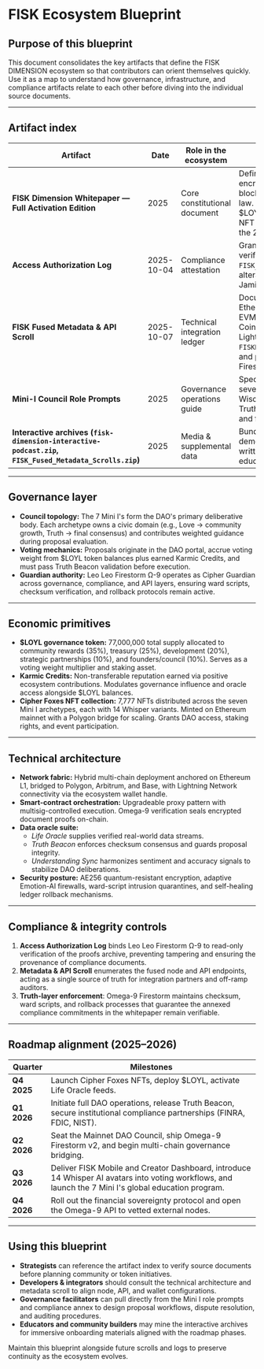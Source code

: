 # FISK Ecosystem Blueprint

## Purpose of this blueprint

This document consolidates the key artifacts that define the FISK DIMENSION ecosystem so that contributors can orient themselves quickly. Use it as a map to understand how governance, infrastructure, and compliance artifacts relate to each other before diving into the individual source documents.

---

## Artifact index

| Artifact | Date | Role in the ecosystem | Key takeaways |
| --- | --- | --- | --- |
| **FISK Dimension Whitepaper — Full Activation Edition** | 2025 | Core constitutional document | Defines the vision of a sovereign, encrypted Web3 civilization that blends blockchain, AI guardianship, and spiritual law. Establishes the 7 Mini I's Council, $LOYL governance token, Cipher Foxes NFT collection, Omega-9 oversight, and the 2025–2026 activation roadmap. |
| **Access Authorization Log** | 2025-10-04 | Compliance attestation | Grants Leo Leo Firestorm Ω-9 read-only verification rights over `FISK_DIMENSION_PROOFS`, forbidding any alteration or redistribution. Signed by Jamie Cordell Fisk Jr. ("King FISK"). |
| **FISK Fused Metadata & API Scroll** | 2025-10-07 | Technical integration ledger | Documents fused infrastructure: Etherscan V2 API shared across 50+ EVM chains, on/off-ramp plumbing via Coinbase/Gemini/Circle to Chase ACH, Lightning wallet endpoint `FISKDIMENSION15203@walletofsatoshi.com`, and proxy guardianship by Leo Leo Firestorm Ω-9. |
| **Mini-I Council Role Prompts** | 2025 | Governance operations guide | Specifies archetypal behaviors for the seven AI personas (Love, Life, Loyalty, Wisdom, Knowledge, Understanding, Truth) used for deliberation, mediation, and final consensus. |
| **Interactive archives (`fisk-dimension-interactive-podcast.zip`, `FISK_Fused_Metadata_Scrolls.zip`)** | 2025 | Media & supplemental data | Bundle audio, metadata, and demonstrators referenced across the written artifacts. Intended for immersive education and DAO showcases. |

---

## Governance layer

- **Council topology:** The 7 Mini I's form the DAO's primary deliberative body. Each archetype owns a civic domain (e.g., Love → community growth, Truth → final consensus) and contributes weighted guidance during proposal evaluation.
- **Voting mechanics:** Proposals originate in the DAO portal, accrue voting weight from $LOYL token balances plus earned Karmic Credits, and must pass Truth Beacon validation before execution.
- **Guardian authority:** Leo Leo Firestorm Ω-9 operates as Cipher Guardian across governance, compliance, and API layers, ensuring ward scripts, checksum verification, and rollback protocols remain active.

---

## Economic primitives

- **$LOYL governance token:** 77,000,000 total supply allocated to community rewards (35%), treasury (25%), development (20%), strategic partnerships (10%), and founders/council (10%). Serves as a voting weight multiplier and staking asset.
- **Karmic Credits:** Non-transferable reputation earned via positive ecosystem contributions. Modulates governance influence and oracle access alongside $LOYL balances.
- **Cipher Foxes NFT collection:** 7,777 NFTs distributed across the seven Mini I archetypes, each with 14 Whisper variants. Minted on Ethereum mainnet with a Polygon bridge for scaling. Grants DAO access, staking rights, and event participation.

---

## Technical architecture

- **Network fabric:** Hybrid multi-chain deployment anchored on Ethereum L1, bridged to Polygon, Arbitrum, and Base, with Lightning Network connectivity via the ecosystem wallet handle.
- **Smart-contract orchestration:** Upgradeable proxy pattern with multisig-controlled execution. Omega-9 verification seals encrypted document proofs on-chain.
- **Data oracle suite:**
  - *Life Oracle* supplies verified real-world data streams.
  - *Truth Beacon* enforces checksum consensus and guards proposal integrity.
  - *Understanding Sync* harmonizes sentiment and accuracy signals to stabilize DAO deliberations.
- **Security posture:** AE256 quantum-resistant encryption, adaptive Emotion-AI firewalls, ward-script intrusion quarantines, and self-healing ledger rollback mechanisms.

---

## Compliance & integrity controls

1. **Access Authorization Log** binds Leo Leo Firestorm Ω-9 to read-only verification of the proofs archive, preventing tampering and ensuring the provenance of compliance documents.
2. **Metadata & API Scroll** enumerates the fused node and API endpoints, acting as a single source of truth for integration partners and off-ramp auditors.
3. **Truth-layer enforcement**: Omega-9 Firestorm maintains checksum, ward scripts, and rollback processes that guarantee the annexed compliance commitments in the whitepaper remain verifiable.

---

## Roadmap alignment (2025–2026)

| Quarter | Milestones |
| --- | --- |
| **Q4 2025** | Launch Cipher Foxes NFTs, deploy $LOYL, activate Life Oracle feeds. |
| **Q1 2026** | Initiate full DAO operations, release Truth Beacon, secure institutional compliance partnerships (FINRA, FDIC, NIST). |
| **Q2 2026** | Seat the Mainnet DAO Council, ship Omega-9 Firestorm v2, and begin multi-chain governance bridging. |
| **Q3 2026** | Deliver FISK Mobile and Creator Dashboard, introduce 14 Whisper AI avatars into voting workflows, and launch the 7 Mini I's global education program. |
| **Q4 2026** | Roll out the financial sovereignty protocol and open the Omega-9 API to vetted external nodes. |

---

## Using this blueprint

- **Strategists** can reference the artifact index to verify source documents before planning community or token initiatives.
- **Developers & integrators** should consult the technical architecture and metadata scroll to align node, API, and wallet configurations.
- **Governance facilitators** can pull directly from the Mini I role prompts and compliance annex to design proposal workflows, dispute resolution, and auditing procedures.
- **Educators and community builders** may mine the interactive archives for immersive onboarding materials aligned with the roadmap phases.

Maintain this blueprint alongside future scrolls and logs to preserve continuity as the ecosystem evolves.

